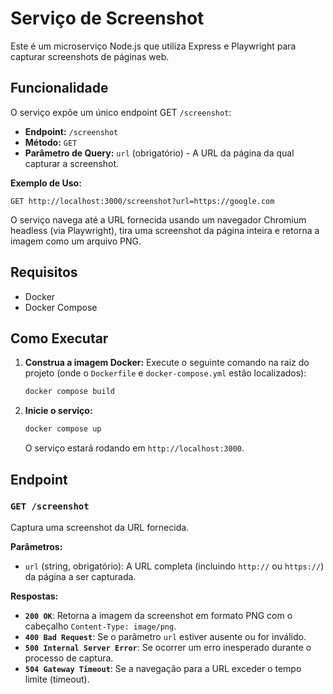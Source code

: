 # Serviço de Screenshot

Este é um microserviço Node.js que utiliza Express e Playwright para capturar screenshots de páginas web.

## Funcionalidade

O serviço expõe um único endpoint GET `/screenshot`:

- **Endpoint:** `/screenshot`
- **Método:** `GET`
- **Parâmetro de Query:** `url` (obrigatório) - A URL da página da qual capturar a screenshot.

**Exemplo de Uso:**

```
GET http://localhost:3000/screenshot?url=https://google.com
```

O serviço navega até a URL fornecida usando um navegador Chromium headless (via Playwright), tira uma screenshot da página inteira e retorna a imagem como um arquivo PNG.

## Requisitos

- Docker
- Docker Compose

## Como Executar

1.  **Construa a imagem Docker:**
    Execute o seguinte comando na raiz do projeto (onde o `Dockerfile` e `docker-compose.yml` estão localizados):
    ```bash
    docker compose build
    ```

2.  **Inicie o serviço:**
    ```bash
    docker compose up
    ```
    O serviço estará rodando em `http://localhost:3000`.

## Endpoint

### `GET /screenshot`

Captura uma screenshot da URL fornecida.

**Parâmetros:**

- `url` (string, obrigatório): A URL completa (incluindo `http://` ou `https://`) da página a ser capturada.

**Respostas:**

- **`200 OK`**: Retorna a imagem da screenshot em formato PNG com o cabeçalho `Content-Type: image/png`.
- **`400 Bad Request`**: Se o parâmetro `url` estiver ausente ou for inválido.
- **`500 Internal Server Error`**: Se ocorrer um erro inesperado durante o processo de captura.
- **`504 Gateway Timeout`**: Se a navegação para a URL exceder o tempo limite (timeout).
